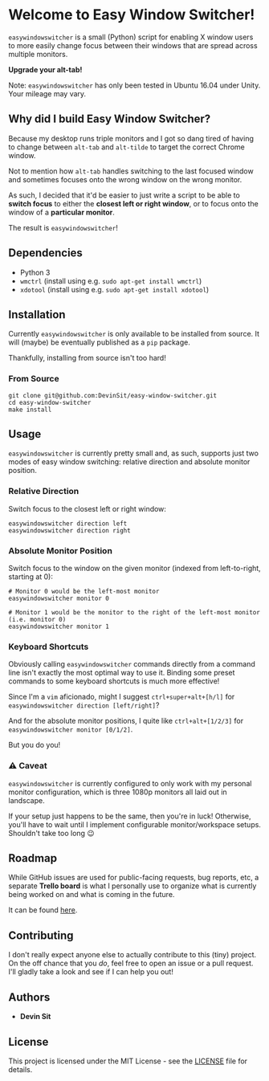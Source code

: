# Welcome to Easy Window Switcher!

`easywindowswitcher` is a small (Python) script for enabling X window users to more easily change focus between their windows that are spread across multiple monitors.

**Upgrade your alt-tab!**

Note: `easywindowswitcher` has only been tested in Ubuntu 16.04 under Unity. Your mileage may vary.

## Why did I build Easy Window Switcher?

Because my desktop runs triple monitors and I got so dang tired of having to change between `alt-tab` and `alt-tilde` to target the correct Chrome window. 

Not to mention how `alt-tab` handles switching to the last focused window and sometimes focuses onto the wrong window on the wrong monitor.

As such, I decided that it'd be easier to just write a script to be able to **switch focus** to either the **closest left or right window**, or to focus onto the window of a **particular monitor**.

The result is `easywindowswitcher`!

## Dependencies

- Python 3
- `wmctrl` (install using e.g. `sudo apt-get install wmctrl`)
- `xdotool` (install using e.g. `sudo apt-get install xdotool`)

## Installation

Currently `easywindowswitcher` is only available to be installed from source. It will (maybe) be eventually published as a `pip` package.

Thankfully, installing from source isn't too hard!

### From Source

```
git clone git@github.com:DevinSit/easy-window-switcher.git
cd easy-window-switcher
make install
```

## Usage

`easywindowswitcher` is currently pretty small and, as such, supports just two modes of easy window switching: relative direction and absolute monitor position.

### Relative Direction

Switch focus to the closest left or right window:

```
easywindowswitcher direction left
easywindowswitcher direction right
```

### Absolute Monitor Position

Switch focus to the window on the given monitor (indexed from left-to-right, starting at 0):

```
# Monitor 0 would be the left-most monitor
easywindowswitcher monitor 0

# Monitor 1 would be the monitor to the right of the left-most monitor (i.e. monitor 0)
easywindowswitcher monitor 1
```

### Keyboard Shortcuts

Obviously calling `easywindowswitcher` commands directly from a command line isn't exactly the most optimal way to use it. Binding some preset commands to some keyboard shortcuts is much more effective!

Since I'm a `vim` aficionado, might I suggest `ctrl+super+alt+[h/l]` for `easywindowswitcher direction [left/right]`?

And for the absolute monitor positions, I quite like `ctrl+alt+[1/2/3]` for `easywindowswitcher monitor [0/1/2]`.

But you do you!

### :warning: Caveat

`easywindowswitcher` is currently configured to only work with my personal monitor configuration, which is three 1080p monitors all laid out in landscape.

If your setup just happens to be the same, then you're in luck! Otherwise, you'll have to wait until I implement configurable monitor/workspace setups. Shouldn't take too long :wink:

## Roadmap

While GitHub issues are used for public-facing requests, bug reports, etc, a separate **Trello board** is what I personally use to organize what is currently being worked on and what is coming in the future.

It can be found [here](https://trello.com/b/P3DgZTJv/easy-window-switcher).

## Contributing

I don't really expect anyone else to actually contribute to this (tiny) project. On the off chance that you _do_, feel free to open an issue or a pull request. I'll gladly take a look and see if I can help you out!

## Authors

- **Devin Sit**

## License

This project is licensed under the MIT License - see the [LICENSE](LICENSE.md) file for details.
